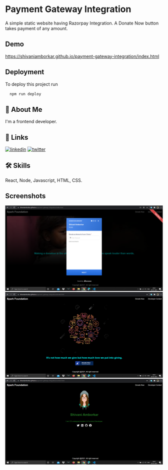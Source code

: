 # Payment Gateway Integration

A simple static website having Razorpay Integration. A Donate Now button takes payment of any amount.


## Demo

https://shivaniamborkar.github.io/payment-gateway-integration/index.html

  
## Deployment

To deploy this project run

```bash
  npm run deploy
```

  
## 🚀 About Me
I'm a frontend developer.

  
## 🔗 Links
[![linkedin](https://img.shields.io/badge/linkedin-0A66C2?style=for-the-badge&logo=linkedin&logoColor=white)](https://www.linkedin.com/in/shivaniamborkar)
[![twitter](https://img.shields.io/badge/twitter-1DA1F2?style=for-the-badge&logo=twitter&logoColor=white)](https://twitter.com/amborkarshiwani)

  
## 🛠 Skills
React, Node, Javascript, HTML, CSS.

  
## Screenshots

![Screenshot (147).png](https://github.com/shivaniamborkar/payment-gateway-integration/blob/main/Screenshot%20(147).png)
![Screenshot (148).png](https://github.com/shivaniamborkar/payment-gateway-integration/blob/main/Screenshot%20(148).png)
![Screenshot (149).png](https://github.com/shivaniamborkar/payment-gateway-integration/blob/main/Screenshot%20(149).png)
